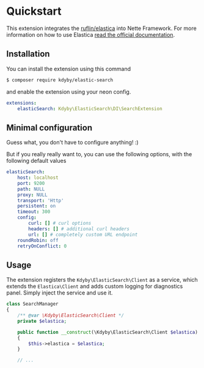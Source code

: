 # Quickstart

This extension integrates the [ruflin/elastica](https://github.com/ruflin/Elastica) into Nette Framework.
For more information on how to use Elastica [read the official documentation](http://Elastica.io/).


## Installation

You can install the extension using this command

```sh
$ composer require kdyby/elastic-search
```

and enable the extension using your neon config.

```yml
extensions:
	elasticSearch: Kdyby\ElasticSearch\DI\SearchExtension
```


## Minimal configuration

Guess what, you don't have to configure anything! :)

But if you really really want to, you can use the following options, with the following default values

```yml
elasticSearch:
	host: localhost
	port: 9200
	path: NULL
	proxy: NULL
	transport: 'Http'
	persistent: on
	timeout: 300
	config:
		curl: [] # curl options
		headers: [] # additional curl headers
		url: [] # completely custom URL endpoint
	roundRobin: off
	retryOnConflict: 0
```

## Usage

The extension registers the `Kdyby\ElasticSearch\Client` as a service, which extends the `Elastica\Client` and adds custom logging for diagnostics panel. Simply inject the service and use it.

```php
class SearchManager
{
	/** @var \Kdyby\ElasticSearch\Client */
	private $elastica;

	public function __construct(\Kdyby\ElasticSearch\Client $elastica)
	{
		$this->elastica = $elastica;
	}

	// ...

```

